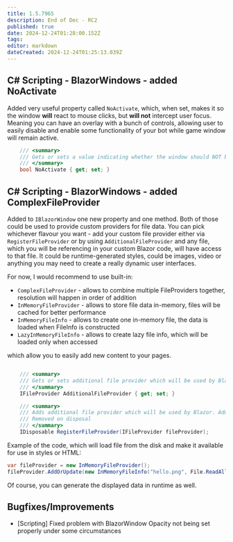 ```yaml
---
title: 1.5.7965
description: End of Dec - RC2
published: true
date: 2024-12-24T01:28:00.152Z
tags: 
editor: markdown
dateCreated: 2024-12-24T01:25:13.039Z
---
```


## C# Scripting - BlazorWindows - added NoActivate
Added very useful property called `NoActivate`, which, when set, makes it so the window **will** react to mouse clicks, but **will not** intercept user focus.
Meaning you can have an overlay with a bunch of controls, allowing user to easily disable and enable some functionality of your bot while game window will remain active.

```csharp
    /// <summary>
    /// Gets or sets a value indicating whether the window should NOT be activated when clicked
    /// </summary>
    bool NoActivate { get; set; }
```


## C# Scripting - BlazorWindows - added ComplexFileProvider

Added to `IBlazorWindow` one new property and one method. Both of those could be used to
provide custom providers for file data. You can pick whichever flavour you want - add your custom file provider either via `RegisterFileProvider` or by using `AdditionalFileProvider` and any file, which you will be referencing in your custom Blazor code, will have access to that file.
It could be runtime-generated styles, could be images, video or anything you may need to create a really dynamic user interfaces.

For now, I would recommend to use built-in:

- `ComplexFileProvider` - allows to combine multiple FileProviders together, resolution will happen in order of addition
- `InMemoryFileProvider` - allows to store file data in-memory, files will be cached for better performance
- `InMemoryFileInfo` - allows to create one in-memory file, the data is loaded when FileInfo is constructed
- `LazyInMemoryFileInfo` - allows to create lazy file info, which will be loaded only when accessed

which allow you to easily add new content to your pages.

```csharp

    /// <summary>
    /// Gets or sets additional file provider which will be used by Blazor
    /// </summary>
    IFileProvider AdditionalFileProvider { get; set; }

    /// <summary>
    /// Adds additional file provider which will be used by Blazor. Added to the end of the list.
    /// Removed on disposal
    /// </summary>
    IDisposable RegisterFileProvider(IFileProvider fileProvider);
```

Example of the code, which will load file from the disk and make it available for use in styles or HTML:
```csharp
var fileProvider = new InMemoryFileProvider();
fileProvider.AddOrUpdate(new InMemoryFileInfo("hello.png", File.ReadAllBytes(@"D:\hello.png")));
```
Of course, you can generate the displayed data in runtime as well.


## Bugfixes/Improvements
- [Scripting] Fixed problem with BlazorWindow Opacity not being set properly under some circumstances 